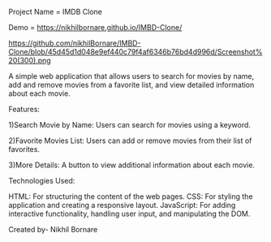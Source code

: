 Project Name = IMDB Clone

Demo = https://nikhilbornare.github.io/IMBD-Clone/

https://github.com/nikhilBornare/IMBD-Clone/blob/45d45d1d048e9ef440c79f4af6346b76bd4d996d/Screenshot%20(300).png

A simple web application that allows users to search for movies by name, add and remove movies from a favorite list, and view detailed information about each movie.

Features:

1)Search Movie by Name: Users can search for movies using a keyword.

2)Favorite Movies List: Users can add or remove movies from their list of favorites.

3)More Details: A button to view additional information about each movie.

Technologies Used:

HTML: For structuring the content of the web pages.
CSS: For styling the application and creating a responsive layout.
JavaScript: For adding interactive functionality, handling user input, and manipulating the DOM.

Created by- Nikhil Bornare
